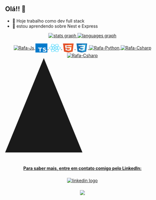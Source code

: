 ## Olá!! 👋




- 🔭 Hoje trabalho como dev full stack
- 🌱 estou aprendendo sobre Nest e Express

 <div align="center">
   <a href="https://github.com/Ndryl">
  <img src="https://github-readme-stats.vercel.app/api?username=Ndryl&hide_title=false&hide_rank=true&show_icons=true&include_all_commits=true&count_private=true&disable_animations=false&theme=cobalt&locale=en&hide_border=false&order=1" height="150" alt="stats graph"  />
  <img src="https://github-readme-stats.vercel.app/api/top-langs?username=Ndryl&locale=en&hide_title=false&layout=compact&card_width=320&langs_count=6&theme=cobalt&hide_border=false&order=2" height="150" alt="languages graph"  />
</div>
<div style="display: inline_block" align="center"><br>
  <img align="center" alt="Rafa-Js" height="30" width="80" src="https://img.shields.io/badge/HTML-239120?style=for-the-badge&logo=html5&logoColor=white">
  <img align="center" alt="Rafa-Ts" height="30" width="40" src="https://raw.githubusercontent.com/devicons/devicon/master/icons/typescript/typescript-plain.svg">
  <img align="center" alt="Rafa-React" height="30" width="40" src="https://raw.githubusercontent.com/devicons/devicon/master/icons/react/react-original.svg">
  <img align="center" alt="Rafa-HTML" height="30" width="40" src="https://raw.githubusercontent.com/devicons/devicon/master/icons/html5/html5-original.svg">
  <img align="center" alt="Rafa-CSS" height="30" width="40" src="https://raw.githubusercontent.com/devicons/devicon/master/icons/css3/css3-original.svg">
  <img align="center" alt="Rafa-Python" height="30" width="80" src="https://img.shields.io/badge/C-00599C?style=for-the-badge&logo=c&logoColor=white">
  <img align="center" alt="Rafa-Csharp" height="30" width="80" src="https://img.shields.io/badge/C%2B%2B-00599C?style=for-the-badge&logo=c%2B%2B&logoColor=white">
  <img align="center" alt="Rafa-Csharp" height="30" width="80" src="https://img.shields.io/badge/Java-ED8B00?style=for-the-badge&logo=openjdk&logoColor=white">
   <svg class="w-4 h-4 mr-2" fill="currentColor" viewBox="0 0 54 33" xmlns="http://www.w3.org/2000/svg">
    <path d="M13.5 0L27 33H0L13.5 0Z" fill="currentColor"/>
  </svg>
  
 
</div>


<h1 align="center"></h1>

###

<h4 align="center">Para saber mais, entre em contato comigo pelo LinkedIn:</h4>

###

<div align="center">
  <a href="https://www.linkedin.com/in/hendryl-marques-b8b0412a6/" target="_blank">
    <img src="https://img.shields.io/static/v1?message=LinkedIn&logo=linkedin&label=hendryl-marques&color=0077B5&logoColor=white&labelColor=&style=for-the-badge" height="35" alt="linkedin logo"  />
  </a>
</div>

###
<div align="center">
  <img height="150" src="https://static.wikia.nocookie.net/c368be41-ba7b-455b-91ad-254407543dfa/scale-to-width/755"  />
</div>

